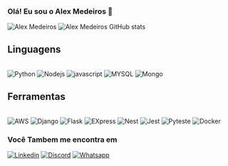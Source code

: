 ### Olá! Eu sou o Alex Medeiros 👋


![Alex Medeiros](https://github-readme-stats.vercel.app/api/top-langs/?username=SrMedeirosJr&hide_progress=true)
![Alex Medeiros GitHub stats](https://github-readme-stats.vercel.app/api?username=SrMedeirosJr&show_icons=true&theme=dracula)


## Linguagens
<div style="display: inline_block"><br/>
    <img aling="center" alt="Python" src="https://img.shields.io/badge/Python-3776AB?style=for-the-badge&logo=python&logoColor=white" />
    <img aling="center" alt="Nodejs" src="https://img.shields.io/badge/Node.js-43853D?style=for-the-badge&logo=node.js&logoColor=whitedge/Python-3776AB?style=for-the-badge&logo=python&logoColor=white" />
    <img aling="center" alt="javascript" src="https://img.shields.io/badge/JavaScript-F7DF1E?style=for-the-badge&logo=javascript&logoColor=black" />
    <img aling="center" alt="MYSQL" src="https://img.shields.io/badge/MySQL-00000F?style=for-the-badge&logo=mysql&logoColor=white" />
    <img aling="center" alt="Mongo" src="https://img.shields.io/badge/MongoDB-4EA94B?style=for-the-badge&logo=mongodb&logoColor=white" />

</div>

## Ferramentas
<div style="display: inline_block"><br/>
    <img aling="center" alt="AWS" src="https://img.shields.io/badge/Amazon_AWS-232F3E?style=for-the-badge&logo=amazon-aws&logoColor=white" />
    <img aling="center" alt="Django" src="https://img.shields.io/badge/Django-092E20?style=for-the-badge&logo=django&logoColor=white" />
    <img aling="center" alt="Flask" src="https://img.shields.io/badge/Flask-000000?style=for-the-badge&logo=flask&logoColor=white" />
    <img aling="center" alt="EXpress" src="https://img.shields.io/badge/Express.js-404D59?style=for-the-badge" />
    <img aling="center" alt="Nest" src="https://img.shields.io/badge/nestjs-%23E0234E.svg?style=for-the-badge&logo=nestjs&logoColor=white" />    
    <img aling="center" alt="Jest" src="https://img.shields.io/badge/Jest-323330?style=for-the-badge&logo=Jest&logoColor=white" />
    <img aling="center" alt="Pyteste" src="https://img.shields.io/badge/pytest-%23ffffff.svg?style=for-the-badge&logo=pytest&logoColor=2f9fe3" />
    <img aling="center" alt="Docker" src="https://img.shields.io/badge/docker-%230db7ed.svg?style=for-the-badge&logo=docker&logoColor=white" />
    
</div>

### Você Tambem me encontra em 
[![Linkedin](https://img.shields.io/badge/LinkedIn-0077B5?style=for-the-badge&logo=linkedin&logoColor=white)](https://www.linkedin.com/in/alexsandro-medeiros-630116136/)
[![Discord](https://img.shields.io/badge/Discord-7289DA?style=for-the-badge&logo=discord&logoColor=white)](https://discord.com/channels/@me)
[![Whatsapp](https://img.shields.io/badge/WhatsApp-25D366?style=for-the-badge&logo=whatsapp&logoColor=white)](https://wa.me/5511966265470)
